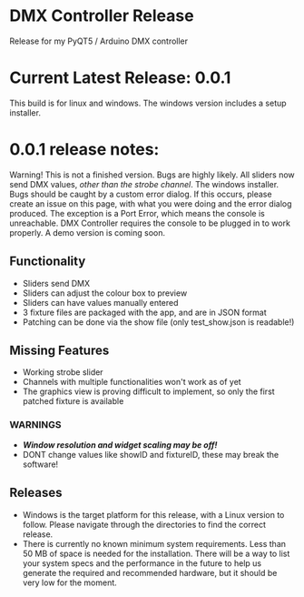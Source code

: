 # DMX Controller Release
Release for my PyQT5 / Arduino DMX controller

# Current Latest Release: 0.0.1

This build is for linux and windows. The windows version includes a setup installer.

# 0.0.1 release notes:

Warning! This is not a finished version. Bugs are highly likely. All sliders now send DMX values, *other than the strobe channel*. The windows installer.
Bugs should be caught by a custom error dialog. If this occurs, please create an issue on this page, with what you were doing and the error dialog produced. The exception is a Port Error, which means the console is unreachable. DMX Controller requires the console to be plugged in to work properly. A demo version is coming soon.

## Functionality

- Sliders send DMX
- Sliders can adjust the colour box to preview
- Sliders can have values manually entered
- 3 fixture files are packaged with the app, and are in JSON format
- Patching can be done via the show file (only test_show.json is readable!)

## Missing Features

- Working strobe slider
- Channels with multiple functionalities won't work as of yet
- The graphics view is proving difficult to implement, so only the first patched fixture is available

### WARNINGS
- **_Window resolution and widget scaling may be off!_**
- DONT change values like showID and fixtureID, these may break the software!

## Releases

- Windows is the target platform for this release, with a Linux version to follow. Please navigate through the directories to find the correct release.
- There is currently no known minimum system requirements. Less than 50 MB of space is needed for the installation. There will be a way to list your system specs and the performance in the future to help us generate the required and recommended hardware, but it should be very low for the moment. 
